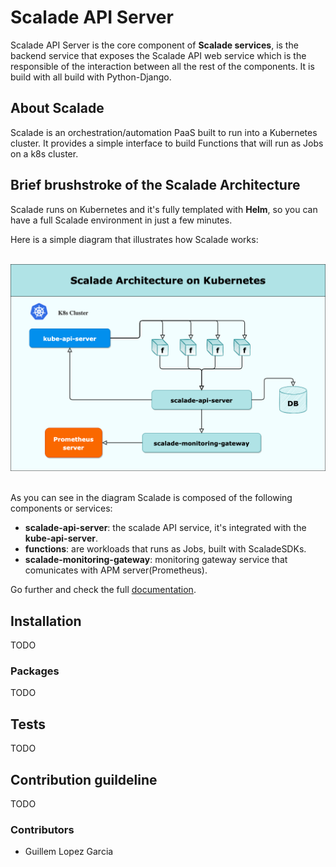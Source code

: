 # Scalade API Server
Scalade API Server is the core component of **Scalade services**, is the backend service that exposes the Scalade API web service which is the responsible of the interaction between all the rest of the components. It is build with all build with Python-Django.

## About Scalade
Scalade is an orchestration/automation PaaS built to run into a Kubernetes cluster.
It provides a simple interface to build Functions that will run as Jobs on a k8s cluster.


## Brief brushstroke of the Scalade Architecture
Scalade runs on Kubernetes and it's fully templated with **Helm**, so you can have a full Scalade environment in just a few minutes.

Here is a simple diagram that illustrates how Scalade works:
<div>
  <center>
    <br>
    <img src="images/scalade_arch.png" alt="Scalade Arch"/>
    <br>
  </center>
</div><br>
<!-- ![Scalade Arch](images/scalade_arch.png) -->

As you can see in the diagram Scalade is composed of the following components or services:
- **scalade-api-server**: the scalade API service, it's integrated with the **kube-api-server**.
- **functions**: are workloads that runs as Jobs, built with ScaladeSDKs. 
- **scalade-monitoring-gateway**: monitoring gateway service that comunicates with APM server(Prometheus).


Go further and check the full [documentation](https://scalade.io/scalade-docs-doesnt-exit-yet). 

## Installation
TODO

### Packages
TODO

## Tests
TODO


## Contribution guildeline
TODO
### Contributors
* Guillem Lopez Garcia